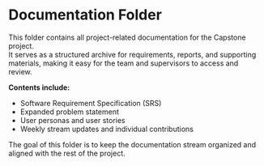 # Documentation Folder

This folder contains all project-related documentation for the Capstone project.  
It serves as a structured archive for requirements, reports, and supporting materials, making it easy for the team and supervisors to access and review.  

**Contents include:**  
- Software Requirement Specification (SRS)  
- Expanded problem statement  
- User personas and user stories  
- Weekly stream updates and individual contributions  

The goal of this folder is to keep the documentation stream organized and aligned with the rest of the project.
